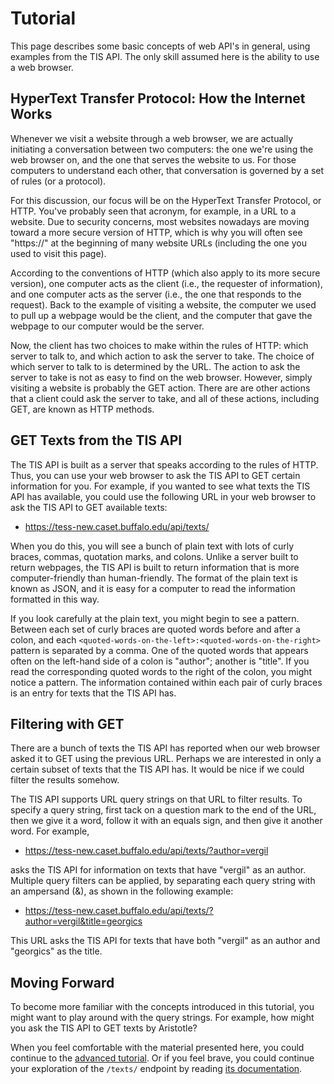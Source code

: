 # Tutorial

This page describes some basic concepts of web API's in general, using examples from the TIS API.  The only skill assumed here is the ability to use a web browser.

## HyperText Transfer Protocol:  How the Internet Works

Whenever we visit a website through a web browser, we are actually initiating a conversation between two computers:  the one we're using the web browser on, and the one that serves the website to us.  For those computers to understand each other, that conversation is governed by a set of rules (or a protocol).

For this discussion, our focus will be on the HyperText Transfer Protocol, or HTTP.  You've probably seen that acronym, for example, in a URL to a website.  Due to security concerns, most websites nowadays are moving toward a more secure version of HTTP, which is why you will often see "https://" at the beginning of many website URLs (including the one you used to visit this page).

According to the conventions of HTTP (which also apply to its more secure version), one computer acts as the client (i.e., the requester of information), and one computer acts as the server (i.e., the one that responds to the request).  Back to the example of visiting a website, the computer we used to pull up a webpage would be the client, and the computer that gave the webpage to our computer would be the server.

Now, the client has two choices to make within the rules of HTTP:  which server to talk to, and which action to ask the server to take.  The choice of which server to talk to is determined by the URL.  The action to ask the server to take is not as easy to find on the web browser.  However, simply visiting a website is probably the GET action.  There are are other actions that a client could ask the server to take, and all of these actions, including GET, are known as HTTP methods.

## GET Texts from the TIS API

The TIS API is built as a server that speaks according to the rules of HTTP.  Thus, you can use your web browser to ask the TIS API to GET certain information for you.  For example, if you wanted to see what texts the TIS API has available, you could use the following URL in your web browser to ask the TIS API to GET available texts:

  * <https://tess-new.caset.buffalo.edu/api/texts/>

When you do this, you will see a bunch of plain text with lots of curly braces, commas, quotation marks, and colons.  Unlike a server built to return webpages, the TIS API is built to return information that is more computer-friendly than human-friendly.  The format of the plain text is known as JSON, and it is easy for a computer to read the information formatted in this way.

If you look carefully at the plain text, you might begin to see a pattern.  Between each set of curly braces are quoted words before and after a colon, and each `<quoted-words-on-the-left>:<quoted-words-on-the-right>` pattern is separated by a comma.  One of the quoted words that appears often on the left-hand side of a colon is "author"; another is "title".  If you read the corresponding quoted words to the right of the colon, you might notice a pattern.  The information contained within each pair of curly braces is an entry for texts that the TIS API has.

## Filtering with GET

There are a bunch of texts the TIS API has reported when our web browser asked it to GET using the previous URL.  Perhaps we are interested in only a certain subset of texts that the TIS API has.  It would be nice if we could filter the results somehow.

The TIS API supports URL query strings on that URL to filter results.  To specify a query string, first tack on a question mark to the end of the URL, then we give it a word, follow it with an equals sign, and then give it another word.  For example,

  * <https://tess-new.caset.buffalo.edu/api/texts/?author=vergil>

asks the TIS API for information on texts that have "vergil" as an author.  Multiple query filters can be applied, by separating each query string with an ampersand (&), as shown in the following example:

  * <https://tess-new.caset.buffalo.edu/api/texts/?author=vergil&title=georgics>

This URL asks the TIS API for texts that have both "vergil" as an author and "georgics" as the title.

## Moving Forward

To become more familiar with the concepts introduced in this tutorial, you might want to play around with the query strings.  For example, how might you ask the TIS API to GET texts by Aristotle?

When you feel comfortable with the material presented here, you could continue to the [advanced tutorial](advanced-tutorial.md).  Or if you feel brave, you could continue your exploration of the `/texts/` endpoint by reading [its documentation](../endpoints/texts.md).
